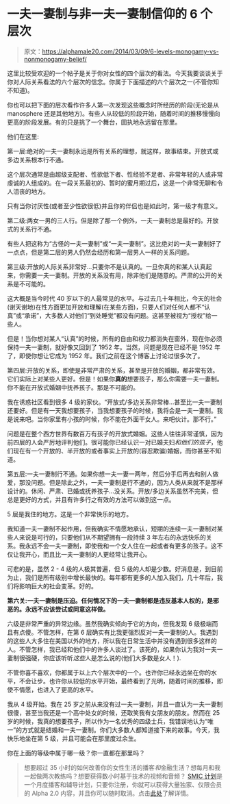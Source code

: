 # 一夫一妻制与非一夫一妻制信仰的 6 个层次

> 原文：<https://alphamale20.com/2014/03/09/6-levels-monogamy-vs-nonmonogamy-belief/>

这里比较受欢迎的一个帖子是关于你对女性的四个层次的看法。今天我要谈谈关于你对人际关系看法的六个层次的信念。你属于下面描述的六个层次之一(不管你知不知道)。

你也可以把下面的层次看作许多人第一次发现这些概念时所经历的阶段(无论是从 manosphere 还是其他地方)。有些人从较低的阶段开始，随着时间的推移慢慢向更高的阶段发展。有的只是挑了一个舞台，固执地永远留在那里。

他们在这里:

第一层:绝对的一夫一妻制永远是所有关系的理想，就这样，故事结束。开放式或多边关系根本行不通。

这个层次通常是由超级支配者、性欲低下者、性经验不足者、非常年轻的人或非常虔诚的人组成的。在一段关系最初的、暂时的蜜月期过后，这是一个非常无聊和令人沮丧的地方。

只有当你讨厌性(或者至少性欲很低)并且你的伴侣也是如此时，第一级才有意义。

第二级:两女一男的三人行。但是除了那一个例外，一夫一妻制总是最好的。开放式的关系行不通。

有些人把这称为“古怪的一夫一妻制”或“一夫一妻制”。这比绝对的一夫一妻制好了一点点，但是第二层的男人仍然会经历和第一层男人一样的关系问题。

第三级:开放的人际关系非常好...只要你不是认真的。一旦你真的和某人认真起来，你需要一夫一妻制。开放的关系没有用，除非他们是随意的。严肃的公开的关系是不可能的。

这大概是当今时代 40 岁以下的人最常见的水平。与过去几十年相比，今天的社会(谢天谢地)在性方面更加开放和理解(在某些方面)，只要人们对任何人都不“认真”或“承诺”，大多数人对他们“到处睡觉”都没有问题。这甚至被视为“授权”给一些人。

但是！当你想对某人“认真”的时候，所有的自由和权力都消失在窗外，现在你必须保持一夫一妻制，就好像又回到了 1952 年。当然，问题是现在已经不是 1952 年了，即使你想让它成为 1952 年。我们之前在这个博客上讨论过很多次了。

第四层:开放的关系，即使是非常严肃的关系，甚至是开放的婚姻，都非常有效。它们实际上对某些人更好。但是！如果你**真的**想要孩子，那么你需要一夫一妻制。你不能在开放式婚姻中抚养孩子。那是不可能的。

我在诱惑社区看到很多 4 级的家伙。“开放式/多边关系非常棒...甚至比一夫一妻制还要好。但是有一天我想要孩子，当我想要孩子的时候，我将会是一夫一妻制。我是说来吧。当你家里有小孩的时候，你不能在外面干女人。来吧伙计。那不行。”

问题是在整个西方世界有数百万有孩子的开放式婚姻。这些人往往非常谨慎，因为前四层的人会严厉地评判他们。很可能你已经认识一对已婚夫妇*和他们的孩子*，他们现在有一个开放的、半开放的或者事实上开放的(容忍欺骗)婚姻，而你甚至不知道。

第五层:一夫一妻制行不通。如果你想一夫一妻一两年，然后分手后再去和别人做爱，那没问题。但是除此之外，一夫一妻制是行不通的，因为人类从来就不是那样设计的。休闲、严肃、已婚或抚养孩子...没关系。开放/多边关系虽然不完美，但总是更好的方式，并且有许多行之有效的方法可以做到这一点。

5 层是我住的地方。这是一个非常快乐的地方。

我知道一夫一妻制不起作用，但我确实不情愿地承认，短期的连续一夫一妻制对某些人来说是可行的，只要他们从不期望拥有一段持续 3 年左右的永远快乐的关系。我永远不会一夫一妻制，即使我和一个女人住在一起或者有更多的孩子。这不仅让我开心，而且比一夫一妻制的人更经常让我开心。

可悲的是，虽然 2 - 4 级的人极其普遍，但 5 级的人却是少数。好消息是，到目前为止，我们是所有级别中增长最快的。每年都有更多的人加入我们，几十年后，我们将影响巨大的社会变革。好的。

**第六关:一夫一妻制是压迫。任何情况下的一夫一妻制都是违反基本人权的，是邪恶的。永远不应该尝试或同意这样做。**

六级是非常严重的异常边缘。虽然我确实倾向于它的方向，但我发现 6 级极端而且有点傻。不管怎样，在第 6 层确实有比我更强烈反对一夫一妻制的人。我遇到的这些人大多住在美国以外的地方，所以我在日常生活中并没有遇到很多这样的人。不管怎样，我已经和他们中的许多人谈过了。该死的，如果你认为我对一夫一妻制很强硬，你应该听听*这些*人是怎么说的(他们大多数是女人！).

不管你喜不喜欢，你都属于以上六个层次中的一个。也许你已经永远坐在你的水平，不会让步。也许你从较低的水平开始，最终看到了光明，随着时间的推移，即使不情愿，也进入了更高的水平。

我从 4 级开始。我在 25 岁之前从来没有过一夫一妻制，并且一直认为一夫一妻制很傻，甚至当我还是一个高中处女的时候，还取笑我有女朋友的朋友。然而在 25 岁的时候，我真的想要孩子，所以作为一名优秀的四级士兵，我错误地认为“唯一”的方式就是结婚和一夫一妻制。你们大多数人都知道接下来的故事。今天，我快乐地坐在第 5 级，并且可能会在那里度过余生。

你在上面的等级中属于哪一级？你一直都在那里吗？

> 想要超过 35 小时的如何改善你的女性生活的播客*和*金融生活？想每月和我一起做两次教练吗？想要获得数小时基于技术的视频和音频？ [SMIC 计划](https://alphamale20.kartra.com/page/vIL17)是一个月度播客和辅导计划，只要你注册，你就可以获得大量独家、仅限会员的 Alpha 2.0 内容，并且你可以随时取消。点击[此处](https://alphamale20.kartra.com/page/vIL17)了解详情。
> 
> 